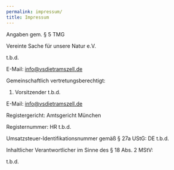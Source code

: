 ```yaml
---
permalink: impressum/
title: Impressum
---
```


Angaben gem. § 5 TMG
 

Vereinte Sache für unsere Natur e.V.

t.b.d.

E-Mail: info@vsdietramszell.de


Gemeinschaftlich vertretungsberechtigt:

1. Vorsitzender
t.b.d.
 
E-Mail: info@vsdietramszell.de
 

Registergericht: Amtsgericht München

Registernummer: HR t.b.d.

 
Umsatzsteuer-Identifikationsnummer gemäß § 27a UStG: DE t.b.d.

 

Inhaltlicher Verantwortlicher im Sinne des § 18 Abs. 2 MStV:

t.b.d.
